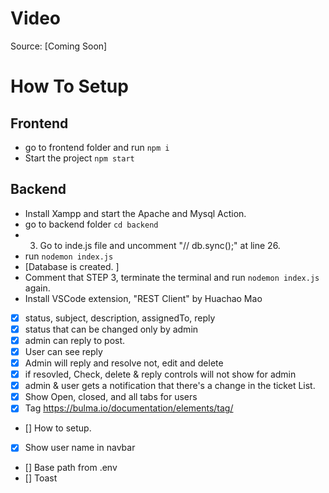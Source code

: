 # Video

Source: [Coming Soon]

# How To Setup

## Frontend

- go to frontend folder and run
  `npm i`
- Start the project
  `npm start`

## Backend

- Install Xampp and start the Apache and Mysql Action.
- go to backend folder `cd backend`
- 3. Go to inde.js file and uncomment "// db.sync();" at line 26.
- run `nodemon index.js`
- [Database is created. ]
- Comment that STEP 3, terminate the terminal and run `nodemon index.js` again.
- Install VSCode extension, "REST Client" by Huachao Mao

- [x] status, subject, description, assignedTo, reply
- [x] status that can be changed only by admin
- [x] admin can reply to post.
- [x] User can see reply
- [x] Admin will reply and resolve not, edit and delete
- [x] if resovled, Check, delete & reply controls will not show for admin
- [x] admin & user gets a notification that there's a change in the ticket List.
- [x] Show Open, closed, and all tabs for users
- [x] Tag https://bulma.io/documentation/elements/tag/
- [] How to setup.
- [x] Show user name in navbar
- [] Base path from .env
- [] Toast

